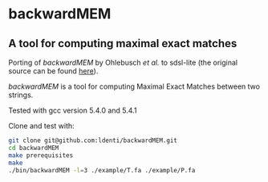 # backwardMEM
## A tool for computing maximal exact matches
Porting of *backwardMEM* by Ohlebusch *et al.* to sdsl-lite (the original source can be found [here](https://www.uni-ulm.de/in/theo/research/seqana/)).

*backwardMEM* is a tool for computing Maximal Exact Matches between two strings.

Tested with gcc version 5.4.0 and 5.4.1

Clone and test with:
```bash
git clone git@github.com:ldenti/backwardMEM.git
cd backwardMEM
make prerequisites
make
./bin/backwardMEM -l=3 ./example/T.fa ./example/P.fa
```
